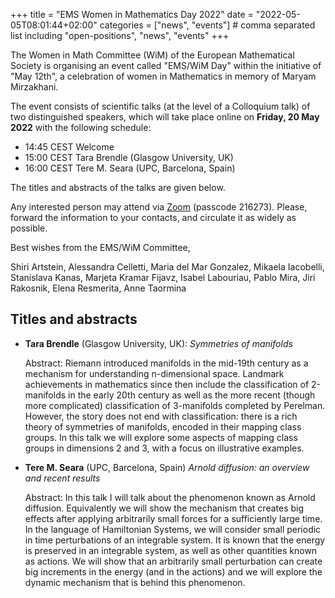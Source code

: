 +++
title = "EMS Women in Mathematics Day 2022"
date = "2022-05-05T08:01:44+02:00"
categories = ["news", "events"] # comma separated list including "open-positions", "news", "events"
+++

The Women in Math Committee (WiM) of the European Mathematical Society is
organising an event called "EMS/WiM Day" within the initiative of "May 12th", a
celebration of women in Mathematics in memory of Maryam Mirzakhani.

The event consists of scientific talks (at the level of a Colloquium talk) of
two distinguished speakers, which will take place online on **Friday, 20 May 2022**
with the following schedule:

- 14:45 CEST      Welcome
- 15:00 CEST      Tara Brendle (Glasgow University, UK)
- 16:00 CEST      Tere M. Seara (UPC, Barcelona, Spain)


The titles and abstracts of the talks are given below.

Any interested person may attend via
[Zoom](https://videoconf-colibri.zoom.us/j/84640950186?pwd=VFZHSitFTVZxNHc2ckE2Y2pHK0NoUT09)
(passcode 216273).
Please, forward the information to your contacts, and circulate it as widely as
possible.

Best wishes from the EMS/WiM Committee,

Shiri Artstein, Alessandra Celletti, Maria del Mar Gonzalez, Mikaela Iacobelli,
Stanislava Kanas, Marjeta Kramar Fijavz, Isabel Labouriau, Pablo Mira, Jiri
Rakosnik, Elena Resmerita, Anne Taormina

## Titles and abstracts

- **Tara Brendle** (Glasgow University, UK): _Symmetries of manifolds_

  Abstract: Riemann introduced manifolds in the mid-19th century as a mechanism
  for understanding n-dimensional space.  Landmark achievements in mathematics
  since then include the classification of 2-manifolds in the early 20th century
  as well as the more recent (though more complicated) classification of
  3-manifolds completed by Perelman.  However, the story does not end with
  classification: there is a rich theory of symmetries of manifolds, encoded in
  their mapping class groups. In this talk we will explore some aspects of mapping
  class groups in dimensions 2 and 3, with a focus on  illustrative examples.


- **Tere M. Seara** (UPC, Barcelona, Spain) _Arnold diffusion: an overview and recent results_

  Abstract: In this talk I will talk about the phenomenon known as Arnold
  diffusion. Equivalently we will show the mechanism that creates big effects
  after applying arbitrarily small forces for a sufficiently large time. In the
  language of Hamiltonian Systems, we will consider small periodic in time
  perturbations of an integrable system. It is known that the energy is preserved
  in an integrable system, as well as other quantities known as actions. We will
  show that an arbitrarily small perturbation can create big increments in the
  energy (and in the actions) and we will explore the dynamic mechanism that is
  behind this phenomenon.

